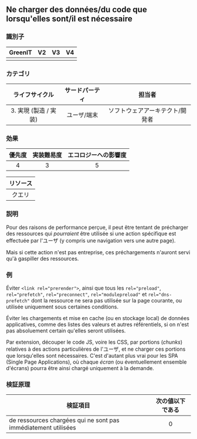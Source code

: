 ## Ne charger des données/du code que lorsqu'elles sont/il est nécessaire

### 識別子

| GreenIT |  V2  |  V3  |  V4  |
|:-------:|:----:|:----:|:----:|
|      |   |   |      |

### カテゴリ

| ライフサイクル |  サードパーティ  |  担当者  |
|:---------:|:----:|:----:|
| 3. 実現 (製造 / 実装) | ユーザ/端末 | ソフトウェアアーキテクト/開発者 |

### 効果

| 優先度 |      実装難易度       |  エコロジーへの影響度    |
|:-------------------:|:-------------------------:|:---------------------:|
| 4 | 3 | 5 |

|リソース                                      |
|:----------------------------------------------------------:|
|クエリ    |

### 説明

Pour des raisons de performance perçue,
il peut être tentant de précharger des ressources qui _pourraient_ être utilisée
si une action spécifique est effectuée par l'ユーザ
(y compris une navigation vers une autre page).

Mais si cette action n'est pas entreprise,
ces préchargements n'auront servi qu'à gaspiller des ressources.

### 例

Éviter `<link rel="prerender">`,
ainsi que tous les `rel="preload"`, `rel="prefetch"`, `rel="preconnect"`, `rel="modulepreload"` et `rel="dns-prefetch"`
dont la ressource ne sera pas utilisée sur la page courante,
ou utilisée uniquement sous certaines conditions.

Éviter les chargements et mise en cache (ou en stockage local) de données applicatives,
comme des listes des valeurs et autres référentiels,
si on n'est pas absoluement certain qu'elles seront utilisées.

Par extension, découper le code JS, voire les CSS, par portions (_chunks_) relatives à des actions particulières de l'ユーザ,
et ne charger ces portions que lorsqu'elles sont nécessaires.
C'est d'autant plus vrai pour les SPA (Single Page Applications),
où chaque _écran_ (ou éventuellement ensemble d'écrans) pourra être ainsi chargé uniquement à la demande.

### 検証原理

| 検証項目 |     次の値以下である   |  
|-------------------|:-------------------------:|
| de ressources chargées qui ne sont pas immédiatement utilisées |  0 |

